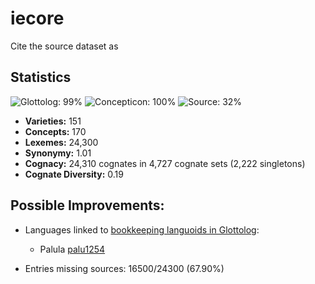 # iecore

Cite the source dataset as

> 

## Statistics



![Glottolog: 99%](https://img.shields.io/badge/Glottolog-99%25-green.svg "Glottolog: 99%")
![Concepticon: 100%](https://img.shields.io/badge/Concepticon-100%25-brightgreen.svg "Concepticon: 100%")
![Source: 32%](https://img.shields.io/badge/Source-32%25-red.svg "Source: 32%")

- **Varieties:** 151
- **Concepts:** 170
- **Lexemes:** 24,300
- **Synonymy:** 1.01
- **Cognacy:** 24,310 cognates in 4,727 cognate sets (2,222 singletons)
- **Cognate Diversity:** 0.19

## Possible Improvements:

- Languages linked to [bookkeeping languoids in Glottolog](http://glottolog.org/glottolog/glottologinformation#bookkeepinglanguoids):
  - Palula [palu1254](http://glottolog.org/resource/languoid/id/palu1254)


- Entries missing sources: 16500/24300 (67.90%)